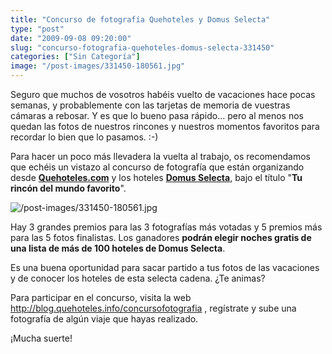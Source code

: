 ```yaml
---
title: "Concurso de fotografía Quehoteles y Domus Selecta"
type: "post"
date: "2009-09-08 09:20:00"
slug: "concurso-fotografia-quehoteles-domus-selecta-331450"
categories: ["Sin Categoría"]
image: "/post-images/331450-180561.jpg"
---
```


Seguro que muchos de vosotros habéis vuelto de vacaciones hace pocas semanas, y probablemente con las tarjetas de memoria de vuestras cámaras a rebosar. Y es que lo bueno pasa rápido... pero al menos nos quedan las fotos de nuestros rincones y nuestros momentos favoritos para recordar lo bien que lo pasamos. :-)

Para hacer un poco más llevadera la vuelta al trabajo, os recomendamos que echéis un vistazo al concurso de fotografía que están organizando desde [**Quehoteles.com**](http://www.quehoteles.com) y los hoteles [**Domus Selecta**](http://www.domusselecta.com/), bajo el título "**Tu rincón del mundo favorito**".

![/post-images/331450-180561.jpg](/post-images/331450-180561.jpg "/post-images/331450-180561.jpg")

Hay 3 grandes premios para las 3 fotografías más votadas y 5 premios más para las 5 fotos finalistas. Los ganadores **podrán elegir noches gratis de una lista de más de 100 hoteles de Domus Selecta**.

Es una buena oportunidad para sacar partido a tus fotos de las vacaciones y de conocer los hoteles de esta selecta cadena. ¿Te animas?

Para participar en el concurso, visita la web <http://blog.quehoteles.info/concursofotografia> , regístrate y sube una fotografía de algún viaje que hayas realizado.

¡Mucha suerte!